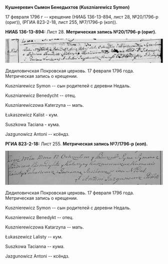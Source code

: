 **Кушнеревич Сымон Бенедыхтов (Kuszniarewicz Symon)**

17 февраля 1796 г -- крещение (НИАБ 136-13-894, лист 28, №20/1796-р
(ориг)), (РГИА 823-2-18, лист 255, №7/1796-р (коп)).

**НИАБ 136-13-894:** Лист 28. **Метрическая запись №20/1796-р (ориг).**

![](./media/16bb0bd89743f5d4c89c4b005527efb040d52b67.png)

Дедиловичская Покровская церковь. 17 февраля 1796 года. Метрическая
запись о крещении.

Kuszniarewicz Symon -- сын родителей с деревни Нeдаль.

Kuszniarewicz Benedycht -- отец.

Kuszniarewiczowa Katerzyna -- мать.

Łukaszewicz Kalist - кум.

Suszkowa Taciana - кума.

Jazgunowicz Antoni -- ксёндз.

**РГИА 823-2-18:** Лист 255. **Метрическая запись №7/1796-р (коп).**

![](./media/e9c17ae0fcda31109cd9c014ea635a7a2afd1642.png)

Дедиловичская Покровская церковь. 17 февраля 1796 года. Метрическая
запись о крещении.

Kusznierewicz Symon -- сын родителей с деревни Недаль.

Kusznierewicz Benedykt -- отец.

Kusznierewiczowa Katarzyna -- мать.

Łukaszewicz Lalisty -- кум.

Suszkowa Tacianna -- кума.

Jazgunowicz Antoni -- ксёндз.
